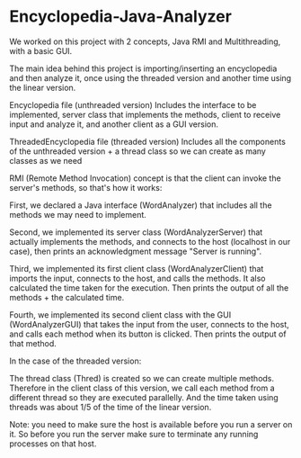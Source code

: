 # Encyclopedia-Java-Analyzer
We worked on this project with 2 concepts, Java RMI and Multithreading, with a basic GUI.

The main idea behind this project is importing/inserting an encyclopedia and then analyze it, once using the threaded version and another time using the linear version.

Encyclopedia file (unthreaded version) 
Includes the interface to be implemented, server class that implements the methods, client to receive input and analyze it, and another client as a GUI version. 

ThreadedEncyclopedia file (threaded version)
Includes all the components of the unthreaded version + a thread class so we can create as many classes as we need

RMI (Remote Method Invocation) concept is that the client can invoke the server's methods, so that's how it works:

First, we declared a Java interface (WordAnalyzer) that includes all the methods we may need to implement.

Second, we implemented its server class (WordAnalyzerServer) that actually implements the methods, and connects to the host (localhost in our case), then prints an acknowledgment message "Server is running".

Third, we implemented its first client class (WordAnalyzerClient) that imports the input, connects to the host, and calls the methods. It also calculated the time taken for the execution. Then prints the output of all the methods + the calculated time.

Fourth, we implemented its second client class with the GUI (WordAnalyzerGUI) that takes the input from the user, connects to the host, and calls each method when its button is clicked. Then prints the output of that method.

In the case of the threaded version:

The thread class (Thred) is created so we can create multiple methods. Therefore in the client class of this version, we call each method from a different thread so they are executed parallelly. And the time taken using threads was about 1/5 of the time of the linear version.

Note: you need to make sure the host is available before you run a server on it. So before you run the server make sure to terminate any running processes on that host.






